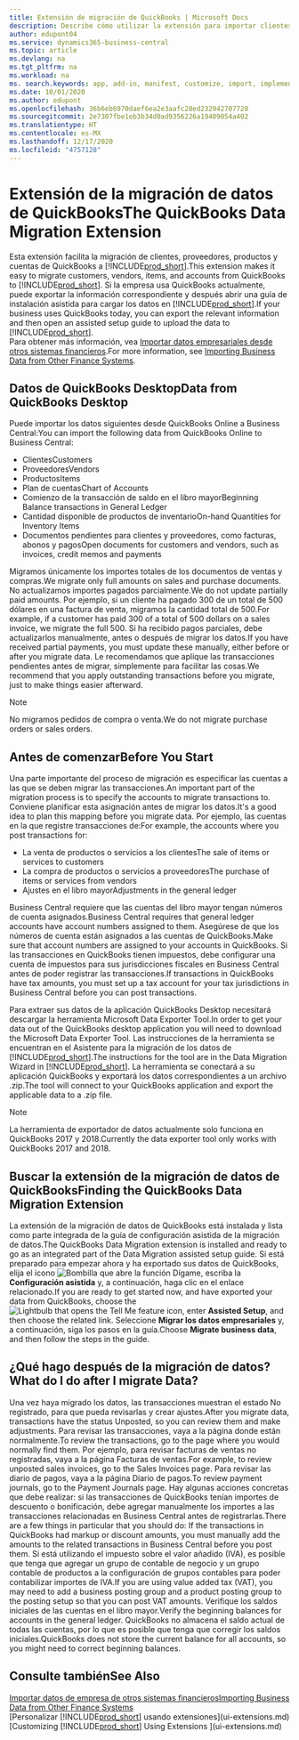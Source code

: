 ```yaml
---
title: Extensión de migración de QuickBooks | Microsoft Docs
description: Describe cómo utilizar la extensión para importar clientes, proveedores, elementos y cuentas de QuickBooks Desktop a Business Central.
author: edupont04
ms.service: dynamics365-business-central
ms.topic: article
ms.devlang: na
ms.tgt_pltfrm: na
ms.workload: na
ms. search.keywords: app, add-in, manifest, customize, import, implement
ms.date: 10/01/2020
ms.author: edupont
ms.openlocfilehash: 36b6eb6970daef6ea2e3aafc28ed232942707728
ms.sourcegitcommit: 2e7307fbe1eb3b34d0ad9356226a19409054a402
ms.translationtype: HT
ms.contentlocale: es-MX
ms.lasthandoff: 12/17/2020
ms.locfileid: "4757128"
---
```

# <a name="the-quickbooks-data-migration-extension"></a><span data-ttu-id="3f852-103">Extensión de la migración de datos de QuickBooks</span><span class="sxs-lookup"><span data-stu-id="3f852-103">The QuickBooks Data Migration Extension</span></span>

<span data-ttu-id="3f852-104">Esta extensión facilita la migración de clientes, proveedores, productos y cuentas de QuickBooks a [!INCLUDE[prod_short](includes/prod_short.md)].</span><span class="sxs-lookup"><span data-stu-id="3f852-104">This extension makes it easy to migrate customers, vendors, items, and accounts from QuickBooks to [!INCLUDE[prod_short](includes/prod_short.md)].</span></span> <span data-ttu-id="3f852-105">Si la empresa usa QuickBooks actualmente, puede exportar la información correspondiente y después abrir una guía de instalación asistida para cargar los datos en [!INCLUDE[prod_short](includes/prod_short.md)].</span><span class="sxs-lookup"><span data-stu-id="3f852-105">If your business uses QuickBooks today, you can export the relevant information and then open an assisted setup guide to upload the data to [!INCLUDE[prod_short](includes/prod_short.md)].</span></span>  
<span data-ttu-id="3f852-106">Para obtener más información, vea [Importar datos empresariales desde otros sistemas financieros](across-import-data-configuration-packages.md).</span><span class="sxs-lookup"><span data-stu-id="3f852-106">For more information, see [Importing Business Data from Other Finance Systems](across-import-data-configuration-packages.md).</span></span>

## <a name="data-from-quickbooks-desktop"></a><span data-ttu-id="3f852-107">Datos de QuickBooks Desktop</span><span class="sxs-lookup"><span data-stu-id="3f852-107">Data from QuickBooks Desktop</span></span>

<span data-ttu-id="3f852-108">Puede importar los datos siguientes desde QuickBooks Online a Business Central:</span><span class="sxs-lookup"><span data-stu-id="3f852-108">You can import the following data from QuickBooks Online to Business Central:</span></span>

- <span data-ttu-id="3f852-109">Clientes</span><span class="sxs-lookup"><span data-stu-id="3f852-109">Customers</span></span>  
- <span data-ttu-id="3f852-110">Proveedores</span><span class="sxs-lookup"><span data-stu-id="3f852-110">Vendors</span></span>  
- <span data-ttu-id="3f852-111">Productos</span><span class="sxs-lookup"><span data-stu-id="3f852-111">Items</span></span>  
- <span data-ttu-id="3f852-112">Plan de cuentas</span><span class="sxs-lookup"><span data-stu-id="3f852-112">Chart of Accounts</span></span>  
- <span data-ttu-id="3f852-113">Comienzo de la transacción de saldo en el libro mayor</span><span class="sxs-lookup"><span data-stu-id="3f852-113">Beginning Balance transactions in General Ledger</span></span>  
- <span data-ttu-id="3f852-114">Cantidad disponible de productos de inventario</span><span class="sxs-lookup"><span data-stu-id="3f852-114">On-hand Quantities for Inventory Items</span></span>  
- <span data-ttu-id="3f852-115">Documentos pendientes para clientes y proveedores, como facturas, abonos y pagos</span><span class="sxs-lookup"><span data-stu-id="3f852-115">Open documents for customers and vendors, such as invoices, credit memos and payments</span></span>  

<span data-ttu-id="3f852-116">Migramos únicamente los importes totales de los documentos de ventas y compras.</span><span class="sxs-lookup"><span data-stu-id="3f852-116">We migrate only full amounts on sales and purchase documents.</span></span> <span data-ttu-id="3f852-117">No actualizamos importes pagados parcialmente.</span><span class="sxs-lookup"><span data-stu-id="3f852-117">We do not update partially paid amounts.</span></span> <span data-ttu-id="3f852-118">Por ejemplo, si un cliente ha pagado 300 de un total de 500 dólares en una factura de venta, migramos la cantidad total de 500.</span><span class="sxs-lookup"><span data-stu-id="3f852-118">For example, if a customer has paid 300 of a total of 500 dollars on a sales invoice, we migrate the full 500.</span></span> <span data-ttu-id="3f852-119">Si ha recibido pagos parciales, debe actualizarlos manualmente, antes o después de migrar los datos.</span><span class="sxs-lookup"><span data-stu-id="3f852-119">If you have received partial payments, you must update these manually, either before or after you migrate data.</span></span> <span data-ttu-id="3f852-120">Le recomendamos que aplique las transacciones pendientes antes de migrar, simplemente para facilitar las cosas.</span><span class="sxs-lookup"><span data-stu-id="3f852-120">We recommend that you apply outstanding transactions before you migrate, just to make things easier afterward.</span></span>

> [!NOTE]
> <span data-ttu-id="3f852-121">No migramos pedidos de compra o venta.</span><span class="sxs-lookup"><span data-stu-id="3f852-121">We do not migrate purchase orders or sales orders.</span></span>

## <a name="before-you-start"></a><span data-ttu-id="3f852-122">Antes de comenzar</span><span class="sxs-lookup"><span data-stu-id="3f852-122">Before You Start</span></span>

<span data-ttu-id="3f852-123">Una parte importante del proceso de migración es especificar las cuentas a las que se deben migrar las transacciones.</span><span class="sxs-lookup"><span data-stu-id="3f852-123">An important part of the migration process is to specify the accounts to migrate transactions to.</span></span> <span data-ttu-id="3f852-124">Conviene planificar esta asignación antes de migrar los datos.</span><span class="sxs-lookup"><span data-stu-id="3f852-124">It's a good idea to plan this mapping before you migrate data.</span></span> <span data-ttu-id="3f852-125">Por ejemplo, las cuentas en la que registre transacciones de:</span><span class="sxs-lookup"><span data-stu-id="3f852-125">For example, the accounts where you post transactions for:</span></span>

- <span data-ttu-id="3f852-126">La venta de productos o servicios a los clientes</span><span class="sxs-lookup"><span data-stu-id="3f852-126">The sale of items or services to customers</span></span>  
- <span data-ttu-id="3f852-127">La compra de productos o servicios a proveedores</span><span class="sxs-lookup"><span data-stu-id="3f852-127">The purchase of items or services from vendors</span></span>  
- <span data-ttu-id="3f852-128">Ajustes en el libro mayor</span><span class="sxs-lookup"><span data-stu-id="3f852-128">Adjustments in the general ledger</span></span>  

<span data-ttu-id="3f852-129">Business Central requiere que las cuentas del libro mayor tengan números de cuenta asignados.</span><span class="sxs-lookup"><span data-stu-id="3f852-129">Business Central requires that general ledger accounts have account numbers assigned to them.</span></span> <span data-ttu-id="3f852-130">Asegúrese de que los números de cuenta están asignados a las cuentas de QuickBooks.</span><span class="sxs-lookup"><span data-stu-id="3f852-130">Make sure that account numbers are assigned to your accounts in QuickBooks.</span></span>
<span data-ttu-id="3f852-131">Si las transacciones en QuickBooks tienen impuestos, debe configurar una cuenta de impuestos para sus jurisdicciones fiscales en Business Central antes de poder registrar las transacciones.</span><span class="sxs-lookup"><span data-stu-id="3f852-131">If transactions in QuickBooks have tax amounts, you must set up a tax account for your tax jurisdictions in Business Central before you can post transactions.</span></span>

<span data-ttu-id="3f852-132">Para extraer sus datos de la aplicación QuickBooks Desktop necesitará descargar la herramienta Microsoft Data Exporter Tool.</span><span class="sxs-lookup"><span data-stu-id="3f852-132">In order to get your data out of the QuickBooks desktop application you will need to download the Microsoft Data Exporter Tool.</span></span>  <span data-ttu-id="3f852-133">Las instrucciones de la herramienta se encuentran en el Asistente para la migración de los datos de [!INCLUDE[prod_short](includes/prod_short.md)].</span><span class="sxs-lookup"><span data-stu-id="3f852-133">The instructions for the tool are in the Data Migration Wizard in [!INCLUDE[prod_short](includes/prod_short.md)].</span></span> <span data-ttu-id="3f852-134">La herramienta se conectará a su aplicación QuickBooks y exportará los datos correspondientes a un archivo .zip.</span><span class="sxs-lookup"><span data-stu-id="3f852-134">The tool will connect to your QuickBooks application and export the applicable data to a .zip file.</span></span>  

> [!NOTE]
> <span data-ttu-id="3f852-135">La herramienta de exportador de datos actualmente solo funciona en QuickBooks 2017 y 2018.</span><span class="sxs-lookup"><span data-stu-id="3f852-135">Currently the data exporter tool only works with QuickBooks 2017 and 2018.</span></span>

## <a name="finding-the-quickbooks-data-migration-extension"></a><span data-ttu-id="3f852-136">Buscar la extensión de la migración de datos de QuickBooks</span><span class="sxs-lookup"><span data-stu-id="3f852-136">Finding the QuickBooks Data Migration Extension</span></span>

<span data-ttu-id="3f852-137">La extensión de la migración de datos de QuickBooks está instalada y lista como parte integrada de la guía de configuración asistida de la migración de datos.</span><span class="sxs-lookup"><span data-stu-id="3f852-137">The QuickBooks Data Migration extension is installed and ready to go as an integrated part of the Data Migration assisted setup guide.</span></span> <span data-ttu-id="3f852-138">Si está preparado para empezar ahora y ha exportado sus datos de QuickBooks, elija el icono ![Bombilla que abre la función Dígame](media/ui-search/search_small.png "Dígame qué desea hacer"), escriba la **Configuración asistida** y, a continuación, haga clic en el enlace relacionado.</span><span class="sxs-lookup"><span data-stu-id="3f852-138">If you are ready to get started now, and have exported your data from QuickBooks, choose the ![Lightbulb that opens the Tell Me feature](media/ui-search/search_small.png "Tell me what you want to do") icon, enter **Assisted Setup**, and then choose the related link.</span></span> <span data-ttu-id="3f852-139">Seleccione **Migrar los datos empresariales** y, a continuación, siga los pasos en la guía.</span><span class="sxs-lookup"><span data-stu-id="3f852-139">Choose **Migrate business data**, and then follow the steps in the guide.</span></span>  

## <a name="what-do-i-do-after-i-migrate-data"></a><span data-ttu-id="3f852-140">¿Qué hago después de la migración de datos?</span><span class="sxs-lookup"><span data-stu-id="3f852-140">What do I do after I migrate Data?</span></span>

<span data-ttu-id="3f852-141">Una vez haya migrado los datos, las transacciones muestran el estado No registrado, para que pueda revisarlas y crear ajustes.</span><span class="sxs-lookup"><span data-stu-id="3f852-141">After you migrate data, transactions have the status Unposted, so you can review them and make adjustments.</span></span> <span data-ttu-id="3f852-142">Para revisar las transacciones, vaya a la página donde están normalmente.</span><span class="sxs-lookup"><span data-stu-id="3f852-142">To review the transactions, go to the page where you would normally find them.</span></span> <span data-ttu-id="3f852-143">Por ejemplo, para revisar facturas de ventas no registradas, vaya a la página Facturas de ventas.</span><span class="sxs-lookup"><span data-stu-id="3f852-143">For example, to review unposted sales invoices, go to the Sales Invoices page.</span></span> <span data-ttu-id="3f852-144">Para revisar las diario de pagos, vaya a la página Diario de pagos.</span><span class="sxs-lookup"><span data-stu-id="3f852-144">To review payment journals, go to the Payment Journals page.</span></span>
<span data-ttu-id="3f852-145">Hay algunas acciones concretas que debe realizar: si las transacciones de QuickBooks tenían importes de descuento o bonificación, debe agregar manualmente los importes a las transacciones relacionadas en Business Central antes de registrarlas.</span><span class="sxs-lookup"><span data-stu-id="3f852-145">There are a few things in particular that you should do: If the transactions in QuickBooks had markup or discount amounts, you must manually add the amounts to the related transactions in Business Central before you post them.</span></span>
<span data-ttu-id="3f852-146">Si está utilizando el impuesto sobre el valor añadido (IVA), es posible que tenga que agregar un grupo de contable de negocio y un grupo contable de productos a la configuración de grupos contables para poder contabilizar importes de IVA.</span><span class="sxs-lookup"><span data-stu-id="3f852-146">If you are using value added tax (VAT), you may need to add a business posting group and a product posting group to the posting setup so that you can post VAT amounts.</span></span>
<span data-ttu-id="3f852-147">Verifique los saldos iniciales de las cuentas en el libro mayor.</span><span class="sxs-lookup"><span data-stu-id="3f852-147">Verify the beginning balances for accounts in the general ledger.</span></span> <span data-ttu-id="3f852-148">QuickBooks no almacena el saldo actual de todas las cuentas, por lo que es posible que tenga que corregir los saldos iniciales.</span><span class="sxs-lookup"><span data-stu-id="3f852-148">QuickBooks does not store the current balance for all accounts, so you might need to correct beginning balances.</span></span>

## <a name="see-also"></a><span data-ttu-id="3f852-149">Consulte también</span><span class="sxs-lookup"><span data-stu-id="3f852-149">See Also</span></span>

[<span data-ttu-id="3f852-150">Importar datos de empresa de otros sistemas financieros</span><span class="sxs-lookup"><span data-stu-id="3f852-150">Importing Business Data from Other Finance Systems</span></span>](across-import-data-configuration-packages.md)  
<span data-ttu-id="3f852-151">[Personalizar [!INCLUDE[prod_short](includes/prod_short.md)] usando extensiones](ui-extensions.md)</span><span class="sxs-lookup"><span data-stu-id="3f852-151">[Customizing [!INCLUDE[prod_short](includes/prod_short.md)] Using Extensions ](ui-extensions.md)</span></span>  
